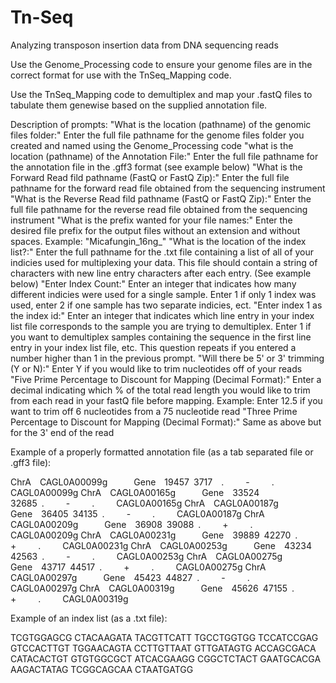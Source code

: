 # Tn-Seq
Analyzing transposon insertion data from DNA sequencing reads

Use the Genome_Processing code to ensure your genome files are in the correct format for use with the TnSeq_Mapping code.

Use the TnSeq_Mapping code to demultiplex and map your .fastQ files to tabulate them genewise based on the supplied annotation file.

Description of prompts:
"What is the location (pathname) of the genomic files folder:" Enter the full file pathname for the genome files folder you created and named using the Genome_Processing code
"what is the location (pathname) of the Annotation File:" Enter the full file pathname for the annotation file in the .gff3 format (see example below)
"What is the Forward Read fild pathname (FastQ or FastQ Zip):" Enter the full file pathname for the forward read file obtained from the sequencing instrument
"What is the Reverse Read fild pathname (FastQ or FastQ Zip):" Enter the full file pathname for the reverse read file obtained from the sequencing instrument
"What is the prefix wanted for your file names:" Enter the desired file prefix for the output files without an extension and without spaces.  Example: "Micafungin_16ng_"
"What is the location of the index list?:"  Enter the full pathname for the .txt file containing a list of all of your indicies used for multiplexing your data.  This file should contain a string of characters with new line entry characters after each entry.  (See example below)
"Enter Index Count:" Enter an integer that indicates how many different indicies were used for a single sample.  Enter 1 if only 1 index was used, enter 2 if one sample has two separate indicies, ect.
"Enter index 1 as the index id:" Enter an integer that indicates which line entry in your index list file corresponds to the sample you are trying to demultiplex.  Enter 1 if you want to demultiplex samples containing the sequence in the first line entry in your index list file, etc.  This question repeats if you entered a number higher than 1 in the previous prompt.
"Will there be 5' or 3' trimming (Y or N):"  Enter Y if you would like to trim nucleotides off of your reads
"Five Prime Percentage to Discount for Mapping (Decimal Format):" Enter a decimal indicating which % of the total read length you would like to trim from each read in your fastQ file before mapping.  Example: Enter 12.5 if you want to trim off 6 nucleotides from a 75 nucleotide read
"Three Prime Percentage to Discount for Mapping (Decimal Format):" Same as above but for the 3' end of the read

Example of a properly formatted annotation file (as a tab separated file or .gff3 file):

ChrA  CAGL0A00099g      Gene  19457 3717  .     -     .     CAGL0A00099g
ChrA  CAGL0A00165g      Gene  33524 32685 .     -     .     CAGL0A00165g
ChrA  CAGL0A00187g      Gene  36405 34135 .     -     .     CAGL0A00187g
ChrA  CAGL0A00209g      Gene  36908 39088 .     +     .     CAGL0A00209g
ChrA  CAGL0A00231g      Gene  39889 42270 .     +     .     CAGL0A00231g
ChrA  CAGL0A00253g      Gene  43234 42563 .     -     .     CAGL0A00253g
ChrA  CAGL0A00275g      Gene  43717 44517 .     +     .     CAGL0A00275g
ChrA  CAGL0A00297g      Gene  45423 44827 .     -     .     CAGL0A00297g
ChrA  CAGL0A00319g      Gene  45626 47155 .     +     .     CAGL0A00319g

Example of an index list (as a .txt file):

TCGTGGAGCG
CTACAAGATA
TACGTTCATT
TGCCTGGTGG
TCCATCCGAG
GTCCACTTGT
TGGAACAGTA
CCTTGTTAAT
GTTGATAGTG
ACCAGCGACA
CATACACTGT
GTGTGGCGCT
ATCACGAAGG
CGGCTCTACT
GAATGCACGA
AAGACTATAG
TCGGCAGCAA
CTAATGATGG

